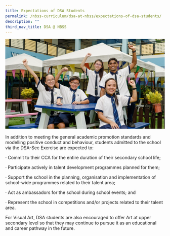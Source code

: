 ```yaml
---
title: Expectations of DSA Students
permalink: /nbss-curriculum/dsa-at-nbss/expectations-of-dsa-students/
description: ""
third_nav_title: DSA @ NBSS
---
```


<img src="/images/exp.jpg">
<p>In addition to meeting the general academic promotion standards and modelling positive conduct and behaviour, students admitted to the school via the DSA-Sec Exercise are expected to:</p>
<p>&middot;&nbsp;Commit to their CCA for the entire duration of their secondary school life;</p>
<p>&middot;&nbsp;Participate actively in talent development programmes planned for them;</p>
<p>&middot;&nbsp;Support the school in the planning, organisation and implementation of school-wide programmes related to their talent area;</p>
<p>&middot;&nbsp;Act as ambassadors for the school during school events; and</p>
<p>&middot;&nbsp;Represent the school in competitions and/or&nbsp;projects related to their talent area.</p>
<p>For Visual Art, DSA students are also encouraged to offer Art at upper secondary level so that they may continue to pursue it as an educational and career pathway in the future.</p>